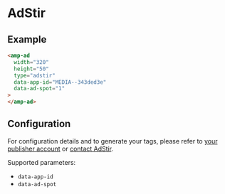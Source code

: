 <!---
Copyright 2015 The AMP HTML Authors. All Rights Reserved.

Licensed under the Apache License, Version 2.0 (the "License");
you may not use this file except in compliance with the License.
You may obtain a copy of the License at

      http://www.apache.org/licenses/LICENSE-2.0

Unless required by applicable law or agreed to in writing, software
distributed under the License is distributed on an "AS-IS" BASIS,
WITHOUT WARRANTIES OR CONDITIONS OF ANY KIND, either express or implied.
See the License for the specific language governing permissions and
limitations under the License.
-->

# AdStir

## Example

```html
<amp-ad
  width="320"
  height="50"
  type="adstir"
  data-app-id="MEDIA--343ded3e"
  data-ad-spot="1"
>
</amp-ad>
```

## Configuration

For configuration details and to generate your tags, please refer to [your publisher account](https://ad-stir.com/login) or [contact AdStir](https://ad-stir.com/contact).

Supported parameters:

- `data-app-id`
- `data-ad-spot`
